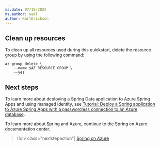```yaml
---
ms.date: 07/15/2022
ms.author: seal
author: KarlErickson
---
```


## Clean up resources

To clean up all resources used during this quickstart, delete the resource group by using the following command:

```azurecli
az group delete \
    --name $AZ_RESOURCE_GROUP \
    --yes
```

## Next steps

To learn more about deploying a Spring Data application to Azure Spring Apps and using managed identity, see [Tutorial: Deploy a Spring application to Azure Spring Apps with a passwordless connection to an Azure database](../deploy-passwordless-spring-database-app.md).

To learn more about Spring and Azure, continue to the Spring on Azure documentation center.

> [!div class="nextstepaction"]
> [Spring on Azure](../index.yml)
